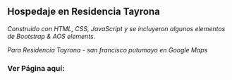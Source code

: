 ## Hospedaje en Residencia Tayrona



*Construido con HTML, CSS, JavaScript y se incluyeron algunos elementos de Bootstrap & AOS elements.*

*Para Residencia Tayrona - san francisco putumayo en Google Maps*

### Ver Página aquí: 

